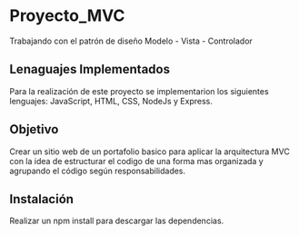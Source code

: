 # Proyecto_MVC
Trabajando con el patrón de diseño Modelo - Vista - Controlador

## Lenaguajes Implementados
Para la realización de este proyecto se implementarion los siguientes lenguajes: JavaScript, HTML, CSS, NodeJs y Express.

## Objetivo
Crear un sitio web de un portafolio basico para aplicar la arquitectura MVC con la idea de estructurar el codigo de una forma mas organizada y agrupando el código según responsabilidades.

## Instalación
Realizar un npm install para descargar las dependencias.
